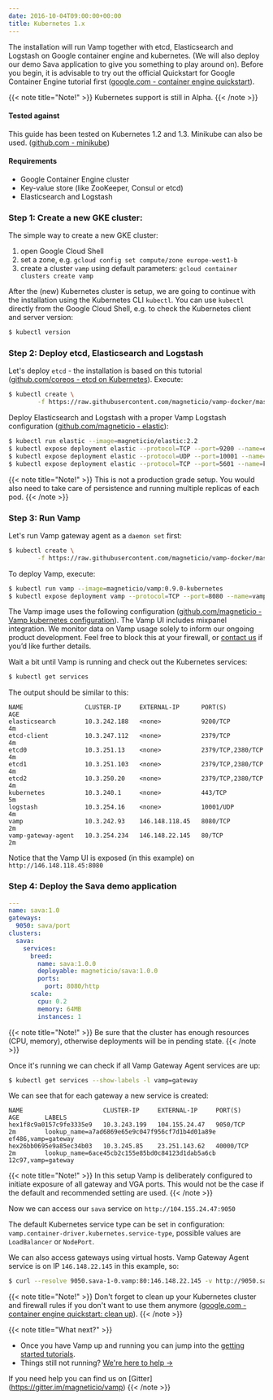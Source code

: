 ```yaml
---
date: 2016-10-04T09:00:00+00:00
title: Kubernetes 1.x
---
```

The installation will run Vamp together with etcd, Elasticsearch and Logstash on Google container engine and kubernetes. (We will also deploy our demo Sava application to give you something to play around on). Before you begin, it is advisable to try out the official Quickstart for Google Container Engine tutorial first ([google.com - container engine quickstart](https://cloud.google.com/container-engine/docs/quickstart)).  

{{< note title="Note!" >}}
Kubernetes support is still in Alpha.
{{< /note >}}

#### Tested against
This guide has been tested on Kubernetes 1.2 and 1.3. Minikube can also be used. ([github.com - minikube](https://github.com/kubernetes/minikube))

#### Requirements

* Google Container Engine cluster
* Key-value store (like ZooKeeper, Consul or etcd)
* Elasticsearch and Logstash

### Step 1: Create a new GKE cluster:

The simple way to create a new GKE cluster:

1. open Google Cloud Shell
2. set a zone, e.g. `gcloud config set compute/zone europe-west1-b`
3. create a cluster `vamp` using default parameters: `gcloud container clusters create vamp`

After the (new) Kubernetes cluster is setup, we are going to continue with the installation using the Kubernetes CLI `kubectl`.
You can use `kubectl` directly from the Google Cloud Shell, e.g. to check the Kubernetes client and server version:

```bash
$ kubectl version
```

### Step 2: Deploy etcd, Elasticsearch and Logstash

Let's deploy `etcd` - the installation is based on this tutorial ([github.com/coreos - etcd on Kubernetes](https://github.com/coreos/etcd/tree/master/hack/kubernetes-deploy)).
Execute:

```bash
$ kubectl create \
        -f https://raw.githubusercontent.com/magneticio/vamp-docker/master/vamp-kubernetes/etcd.yml
```

Deploy Elasticsearch and Logstash with a proper Vamp Logstash configuration ([github.com/magneticio - elastic](https://github.com/magneticio/elastic)):

```bash
$ kubectl run elastic --image=magneticio/elastic:2.2
$ kubectl expose deployment elastic --protocol=TCP --port=9200 --name=elasticsearch
$ kubectl expose deployment elastic --protocol=UDP --port=10001 --name=logstash
$ kubectl expose deployment elastic --protocol=TCP --port=5601 --name=kibana
```
{{< note title="Note!" >}}
This is not a production grade setup. You would also need to take care of persistence and running multiple replicas of each pod.
{{< /note >}}

### Step 3: Run Vamp

Let's run Vamp gateway agent as a `daemon set` first:
```bash
$ kubectl create \
        -f https://raw.githubusercontent.com/magneticio/vamp-docker/master/vamp-kubernetes/vga.yml
```

To deploy Vamp, execute:

```bash
$ kubectl run vamp --image=magneticio/vamp:0.9.0-kubernetes
$ kubectl expose deployment vamp --protocol=TCP --port=8080 --name=vamp --type="LoadBalancer"
```


The Vamp image uses the following configuration ([github.com/magneticio - Vamp kubernetes configuration](https://github.com/magneticio/vamp-docker/blob/master/vamp-kubernetes/application.conf)). The Vamp UI includes mixpanel integration. We monitor data on Vamp usage solely to inform our ongoing product development. Feel free to block this at your firewall, or [contact us](contact) if you’d like further details.

Wait a bit until Vamp is running and check out the Kubernetes services:

```bash
$ kubectl get services
```


The output should be similar to this:

```
NAME                 CLUSTER-IP     EXTERNAL-IP      PORT(S)             AGE
elasticsearch        10.3.242.188   <none>           9200/TCP            4m
etcd-client          10.3.247.112   <none>           2379/TCP            4m
etcd0                10.3.251.13    <none>           2379/TCP,2380/TCP   4m
etcd1                10.3.251.103   <none>           2379/TCP,2380/TCP   4m
etcd2                10.3.250.20    <none>           2379/TCP,2380/TCP   4m
kubernetes           10.3.240.1     <none>           443/TCP             5m
logstash             10.3.254.16    <none>           10001/UDP           4m
vamp                 10.3.242.93    146.148.118.45   8080/TCP            2m
vamp-gateway-agent   10.3.254.234   146.148.22.145   80/TCP              2m
```

Notice that the Vamp UI is exposed (in this example) on `http://146.148.118.45:8080`

### Step 4: Deploy the Sava demo application


```yaml
---
name: sava:1.0
gateways:
  9050: sava/port
clusters:
  sava:
    services:
      breed:
        name: sava:1.0.0
        deployable: magneticio/sava:1.0.0
        ports:
          port: 8080/http
      scale:
        cpu: 0.2       
        memory: 64MB
        instances: 1
```

{{< note title="Note!" >}}
Be sure that the cluster has enough resources (CPU, memory), otherwise deployments will be in pending state.
{{< /note >}}

Once it's running we can check if all Vamp Gateway Agent services are up:

```bash
$ kubectl get services --show-labels -l vamp=gateway
```


We can see that for each gateway a new service is created:

```
NAME                      CLUSTER-IP     EXTERNAL-IP     PORT(S)     AGE       LABELS
hex1f8c9a0157c9fe3335e9   10.3.243.199   104.155.24.47   9050/TCP    2m        lookup_name=a7ad6869e65e9c047f956cf7d1b4d01a89e
ef486,vamp=gateway
hex26bb0695e9a85ec34b03   10.3.245.85    23.251.143.62   40000/TCP   2m        lookup_name=6ace45cb2c155e85bd0c84123d1dab5a6cb
12c97,vamp=gateway
```

{{< note title="Note!" >}}
In this setup Vamp is deliberately configured to initiate exposure of all gateway and VGA ports. This would not be the case if the default and recommended setting are used.
{{< /note >}}

Now we can access our `sava` service on `http://104.155.24.47:9050`

The default Kubernetes service type can be set in configuration: `vamp.container-driver.kubernetes.service-type`, possible values are `LoadBalancer` or `NodePort`.

We can also access gateways using virtual hosts. Vamp Gateway Agent service is on IP `146.148.22.145` in this example, so:
```bash
$ curl --resolve 9050.sava-1-0.vamp:80:146.148.22.145 -v http://9050.sava-1-0.vamp
```

{{< note title="Note!" >}}
Don't forget to clean up your Kubernetes cluster and firewall rules  if you don't want to use them anymore ([google.com - container engine quickstart: clean up](https://cloud.google.com/container-engine/docs/quickstart#clean-up)).
{{< /note >}}

{{< note title="What next?" >}}

* Once you have Vamp up and running you can jump into the [getting started tutorials](/documentation/tutorials/).
* Things still not running? [We're here to help →](https://github.com/magneticio/vamp/issues)

If you need help you can find us on [Gitter] (https://gitter.im/magneticio/vamp)
{{< /note >}}
